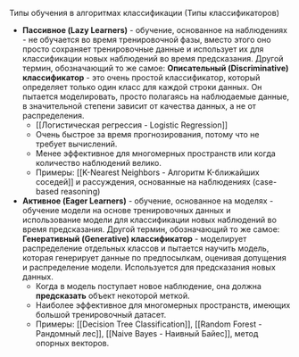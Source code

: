 Типы обучения в алгоритмах классификации (Типы классификаторов)
- **Пассивное (Lazy Learners)** - обучение, основанное на наблюдениях - не обучается во время тренировочной фазы, вместо этого оно просто сохраняет тренировочные данные и использует их для классификации новых наблюдений во время предсказания.
  Другой термин, обозначающий то же самое:
  **Описательный (Discriminative) классификатор** - это очень простой классификатор, который определяет только один класс для каждой строки данных. Он пытается моделировать, просто полагаясь на наблюдаемые данные, в значительной степени зависит от качества данных, а не от распределения.
	- [[Логистическая регрессия - Logistic Regression]]
	- Очень быстрое за время прогнозирования, потому что не требует вычислений.
	- Менее эффективное для многомерных пространств или когда количество наблюдений велико.
	- Примеры: [[K-Nearest Neighbors - Алгоритм K-ближайших соседей]] и рассуждения, основанные на наблюдениях (case-based reasoning)
- **Активное (Eager Learners)** - обучение, основанное на моделях - обучение модели на основе тренировочных данных и использование модели для классификации новых наблюдений во время предсказания.
   Другой термин, обозначающий то же самое:
   **Генеративный (Generative) классификатор** - моделирует распределение отдельных классов и пытается научить модель, которая генерирует данные по предпосылкам, оценивая допущения и распределение модели. Используется для предсказания новых данных.
	- Когда в модель поступает новое наблюдение, она должна __предсказать__ объект некоторой меткой. 
	- Наиболее эффективное для многомерных пространств, имеющих большой тренировочный датасет.
	- Примеры: [[Decision Tree Classification]], [[Random Forest - Рандомный лес]], [[Naive Bayes - Наивный Байес]], метод опорных векторов.